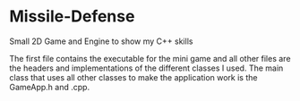 # Missile-Defense
Small 2D Game and Engine to show my C++ skills

The first file contains the executable for the mini game and all other files are the headers and implementations of the different classes I used. The main class that uses all other classes to make the application work is the GameApp.h and .cpp.
